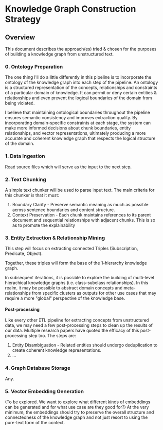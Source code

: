 # Knowledge Graph Construction Strategy

## Overview

This document describes the approach(es) tried & chosen for the purposes of building a knowledge graph from unstructured text.

### 0. Ontology Preparation

The one thing I'll do a little differently in this pipeline is to incorporate the ontology of the knowledge graph into each step of the pipeline. An ontology is a structured representation of the concepts, relationships and constraints of a particular domain of knowledge. It can permit or deny certain entities & relationships and even prevent the logical boundaries of the domain from being violated.

I believe that maintaining ontological boundaries throughout the pipeline ensures semantic consistency and improves extraction quality. By incorporating domain-specific constraints at each stage, the system can make more informed decisions about chunk boundaries, entity relationships, and vector representations, ultimately producing a more accurate and coherent knowledge graph that respects the logical structure of the domain.

### 1. Data Ingestion

Read source files which will serve as the input to the next step.

### 2. Text Chunking

A simple text chunker will be used to parse input text. The main criteria for this chunker is that it must:

1. Boundary Clarity - Preserve semantic meaning as much as possible across sentence boundaries and content structure.
2. Context Preservation - Each chunk maintains references to its parent document and sequential relationships with adjacent chunks. This is so as to promote the explainability

### 3. Entity Extraction & Relationship Mining

This step will focus on extracting connected Triples (Subscription, Predicate, Object).

Together, these triples will form the base of the 1-hierarchy knowledge graph.

In subsequent iterations, it is possible to explore the building of multi-level hierachical knowledge graphs (i.e. class-subclass relationships). In this realm, it may be possible to abstract domain concepts and meta-relationships from specific clusters as outputs for other use cases that may require a more "global" perspective of the knowledge base.

#### Post-processing

Like every other ETL pipeline for extracting concepts from unstructured data, we may need a few post-processing steps to clean up the results of our data. Multiple research papers have quoted the efficacy of this post-processing step too. The steps are:

1. Entity Disambiguation - Related entities should undergo deduplication to create coherent knowledge representations.
2. ...

### 4. Graph Database Storage

Any.

### 5. Vector Embedding Generation

(To be explored. We want to explore what different kinds of embeddings can be generated and for what use case are they good for?) At the very minimum, the embeddings should try to preserve the overall structure and connectedness of the knowledge graph and not just resort to using the pure-text form of the context.
